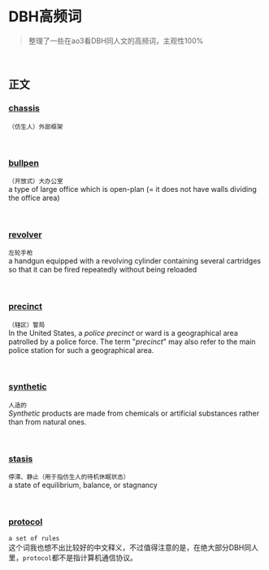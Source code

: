 <!-- omit in toc -->
# DBH高频词
> 整理了一些在ao3看DBH同人文的高频词，主观性100%

<br>

## 正文

### [chassis](https://www.oxfordlearnersdictionaries.com/us/definition/english/chassis?q=chassis)
`（仿生人）外部框架`<br>


<br>

### [bullpen](https://www.oxfordlearnersdictionaries.com/us/definition/english/bullpen?q=bullpen)
`（开放式）大办公室`<br>
a type of large office which is open-plan (= it does not have walls dividing the office area)

<br>

### [revolver](https://www.collinsdictionary.com/dictionary/english/revolver)
`左轮手枪`<br>
a handgun equipped with a revolving cylinder containing several cartridges so that it can be fired repeatedly without being reloaded

<br>

### [precinct](https://en.wikipedia.org/wiki/Police_precinct)
`（辖区）警局`<br>
In the United States, a *police precinct* or ward is a geographical area patrolled by a police force. The term "*precinct*" may also refer to the main police station for such a geographical area.

<br>

### [synthetic](https://www.collinsdictionary.com/dictionary/english/synthetic)
`人造的`<br>
*Synthetic* products are made from chemicals or artificial substances rather than from natural ones.

<br>

### [stasis](https://www.collinsdictionary.com/dictionary/english/stasis)
`停滞、静止（用于指仿生人的待机休眠状态）`<br>
a state of equilibrium, balance, or stagnancy

<br>

### [protocol](https://www.collinsdictionary.com/dictionary/english/protocol)
`a set of rules`<br>
这个词我也想不出比较好的中文释义，不过值得注意的是，在绝大部分DBH同人里，`protocol`都不是指计算机通信协议。